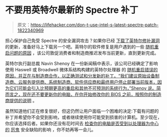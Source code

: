# 不要用英特尔最新的 Spectre 补丁

> 原文：<https://lifehacker.com/don-t-use-intel-s-latest-spectre-patch-1822340969>

担心保护自己免受 Spectre 的安全漏洞攻击？如果你已经 [下载了英特尔修补漏洞](https://gizmodo.com/report-all-intel-processors-made-in-the-last-decade-mi-1821728240) 的更新，准备好马上下载另一个吧。英特尔的软件修复是用户遇到的一些 [随机重启问题的原因](https://newsroom.intel.com/news/intel-security-issue-update-addressing-reboot-issues/) ，该公司敦促消费者和制造商推迟发布当前更新，直到更新完成。



英特尔执行副总裁 Navin Shenoy 在一份新闻稿中表示，该公司已经确定了影响使用 Haswell 或 Broadwell 微体系结构构建的英特尔处理器 的 [随机重启错误的原因，并正在与制造商合作，以正确测试和分发新的补丁。“我们建议原始设备制造商、云服务提供商、系统制造商、软件供应商和最终用户停止部署当前版本，因为它们可能会引入比预期更高的重启和其他不可预测的系统行为，”Shenoy 说。简而言之，现在还不要更新你的电脑，在你开始修改你的 BIOS 之前，按照你的制造商提供的说明](https://security-center.intel.com/advisory.aspx?intelid=INTEL-SA-00088&languageid=en-fr) 。

虽然知道他们正在修复很好，但这仍然让用户面临一个困难的决定:下载有问题的补丁并希望你不会受到影响，或者继续使用你可能受到损害的计算机。至少现在，你应该选择后者。如果你还没有花时间去 [检查你的电脑是否受到以处理器为中心的](https://www.intel.com/content/www/us/en/architecture-and-technology/facts-about-side-channel-analysis-and-intel-products.html) [厉鬼](https://security-center.intel.com/advisory.aspx?intelid=INTEL-SA-00088&languageid=en-fr) 安全缺陷的影响 ，你不妨再等一会儿。